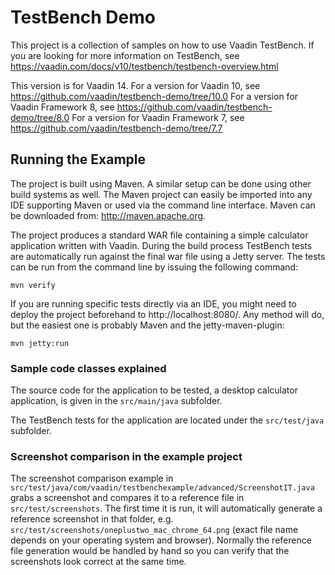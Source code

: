 # TestBench Demo

This project is a collection of samples on how to use Vaadin TestBench.
If you are looking for more information on TestBench, see https://vaadin.com/docs/v10/testbench/testbench-overview.html

This version is for Vaadin 14.
For a version for Vaadin 10, see https://github.com/vaadin/testbench-demo/tree/10.0
For a version for Vaadin Framework 8, see https://github.com/vaadin/testbench-demo/tree/8.0
For a version for Vaadin Framework 7, see https://github.com/vaadin/testbench-demo/tree/7.7

## Running the Example

The project is built using Maven. A similar setup can be done using other build systems as well.
The Maven project can easily be imported into any IDE supporting
Maven or used via the command line interface. Maven can be downloaded from:
http://maven.apache.org.

The project produces a standard WAR file containing a simple calculator application written with Vaadin.
During the build process TestBench tests are automatically run against the final
war file using a Jetty server. The tests can be run from the
command line by issuing the following command:

	mvn verify

If you are running specific tests directly via an IDE, you might need to deploy the
project beforehand to http://localhost:8080/. Any method will do, but the easiest
one is probably Maven and the jetty-maven-plugin:

	mvn jetty:run

### Sample code classes explained

The source code for the application to be tested, a desktop calculator
application, is given in the `src/main/java` subfolder.

The TestBench tests for the application are located under the
`src/test/java` subfolder.

### Screenshot comparison in the example project

The screenshot comparison example in `src/test/java/com/vaadin/testbenchexample/advanced/ScreenshotIT.java` grabs a screenshot and compares it to a reference file in `src/test/screenshots`. The first time it is run, it will automatically generate a reference screenshot in that folder, e.g. `src/test/screenshots/oneplustwo_mac_chrome_64.png` (exact file name depends on your operating system and browser). Normally the reference file generation would be handled by hand so you can verify that the screenshots look correct at the same time.

